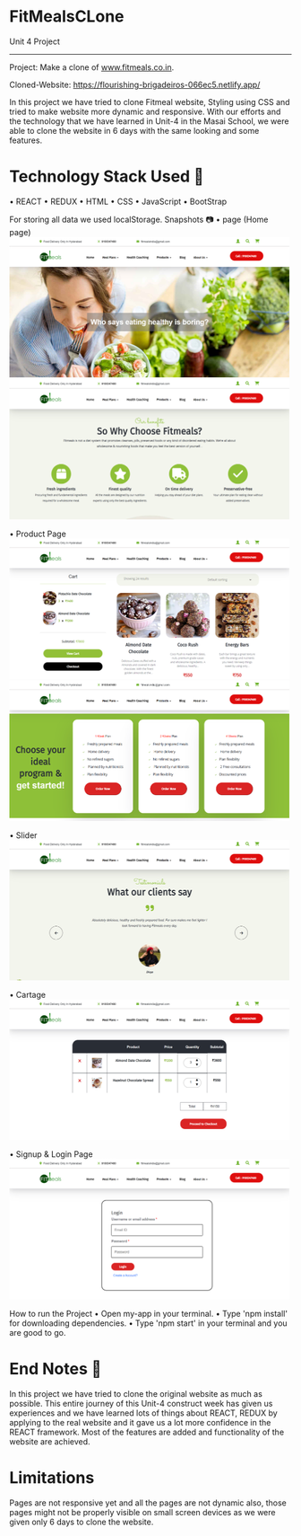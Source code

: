 # FitMealsCLone
Unit 4 Project
__________________________
Project: Make a clone of www.fitmeals.co.in.

Cloned-Website: https://flourishing-brigadeiros-066ec5.netlify.app/


In this project we have tried to clone Fitmeal website, Styling using CSS and tried to make website more dynamic and responsive. With our efforts and the technology that we have learned in Unit-4 in the Masai School, we were able to clone the website in 6 days with the same looking and some features.

# Technology Stack Used 🌟
•	REACT
•	REDUX
•	HTML
•	CSS
•	JavaScript
•	BootStrap
   
For storing all data we used localStorage.
Snapshots 📷
•	 page (Home page)
 <img src='./Images/Home.png' width='500' height='250'>
 <img src='./Images/Home1.png' width='500' height='250'>

•	Product Page
 <img src='./Images/Products.png' width='500' height='250'>
 <img src='./Images/Plans.png' width='500' height='250'>

  
•	Slider
 <img src='./Images/Slider.png' width='500' height='250'>
  
•	Cartage
 <img src='./Images/Cart.png' width='500' height='250'>
  
•	Signup & Login Page
 <img src='./Images/Login.png' width='500' height='250'>

How to run the Project
•	Open my-app in your terminal.
•	Type 'npm install' for downloading dependencies.
•	Type 'npm start' in your terminal and you are good to go.


# End Notes 📑
In this project we have tried to  clone  the original website as much as possible. This entire journey of this Unit-4 construct week has given us 
experiences and we have learned lots of things about REACT, REDUX by applying to the real website and it gave us a lot more confidence in the REACT framework. Most of the features are added and functionality of the website are achieved.

# Limitations
Pages are not responsive yet and all the pages are not dynamic also, those pages might not be properly visible on small screen devices as we were given only 6 days to clone the website.



